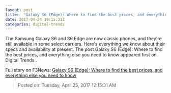 ```yaml
---
layout: post
title:  "Galaxy S6 (Edge): Where to find the best prices, and everything else you need to know"
date: 2017-04-24 19:15:31Z
categories: digital-trends
---
```


The Samsung Galaxy S6 and S6 Edge are now classic phones, and they're still available in some select carriers. Here's everything we know about their specs and availability at present. The post Galaxy S6 (Edge): Where to find the best prices, and everything else you need to know appeared first on Digital Trends .


Full story on F3News: [Galaxy S6 (Edge): Where to find the best prices, and everything else you need to know](http://www.f3nws.com/n/uSTUUE)

> Posted on: Tuesday, April 25, 2017 12:15:31 AM
